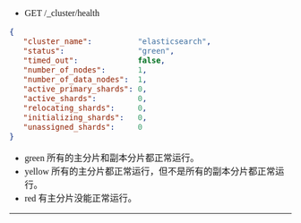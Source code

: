 <font face="SimSun" size=3>

- GET /_cluster/health
~~~json
{
   "cluster_name":          "elasticsearch",
   "status":                "green", 
   "timed_out":             false,
   "number_of_nodes":       1,
   "number_of_data_nodes":  1,
   "active_primary_shards": 0,
   "active_shards":         0,
   "relocating_shards":     0,
   "initializing_shards":   0,
   "unassigned_shards":     0
}
~~~
- green 所有的主分片和副本分片都正常运行。
- yellow 所有的主分片都正常运行，但不是所有的副本分片都正常运行。
- red 有主分片没能正常运行。

---


</font>